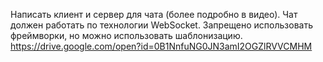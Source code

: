 Написать клиент и сервер для чата (более подробно в видео).
Чат должен работать по технологии WebSocket.
Запрещено использовать фреймворки, но можно использовать шаблонизацию.
https://drive.google.com/open?id=0B1NnfuNG0JN3amI2OGZlRVVCMHM